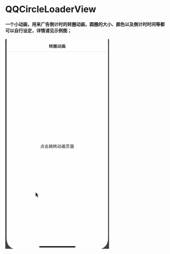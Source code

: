 # QQCircleLoaderView

#### 一个小动画，用来广告倒计时的转圈动画，圆圈的大小、颜色以及倒计时时间等都可以自行设定，详情请见示例图；



![](https://github.com/QianQianPeng/QQPictures/blob/master/QQCircleLoaderView.gif)
